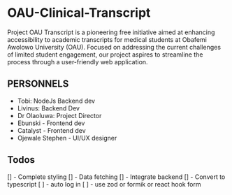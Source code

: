 # OAU-Clinical-Transcript

Project OAU Transcript is a pioneering free initiative aimed at enhancing accessibility to academic transcripts for medical students at Obafemi Awolowo University (OAU). Focused on addressing the current challenges of limited student engagement, our project aspires to streamline the process through a user-friendly web application.

## PERSONNELS

- Tobi: NodeJs Backend dev
- Livinus: Backend Dev
- Dr Olaoluwa: Project Director
- Ebunski - Frontend dev
- Catalyst - Frontend dev
- Ojewale Stephen - UI/UX designer

## Todos

[] - Complete styling
[] - Data fetching
[] - Integrate backend
[] - Convert to typescript
[ ] - auto log in
[ ] - use zod or formik or react hook form



